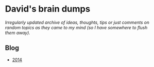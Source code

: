 David's brain dumps
===================

*Irregularly updated archive of ideas, thoughts, tips or just comments on random
topics as they came to my mind (so I have somewhere to flush them away).*


Blog
----

* [2014](blog/2014/)